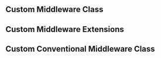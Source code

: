 ## Custom Middleware Class

## Custom Middleware Extensions

## Custom Conventional Middleware Class